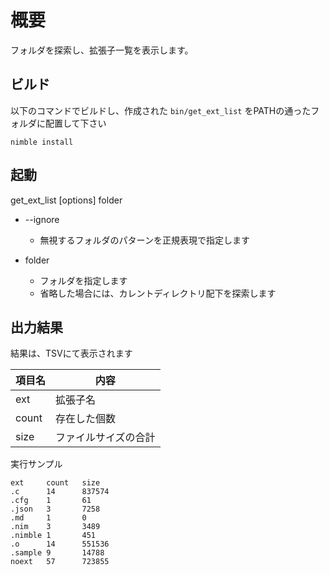 # 概要

フォルダを探索し、拡張子一覧を表示します。

## ビルド

以下のコマンドでビルドし、作成された ```bin/get_ext_list``` をPATHの通ったフォルダに配置して下さい
```
nimble install
```

## 起動

get_ext_list [options] folder

* --ignore
  * 無視するフォルダのパターンを正規表現で指定します

* folder
  * フォルダを指定します
  * 省略した場合には、カレントディレクトリ配下を探索します

## 出力結果

結果は、TSVにて表示されます

| 項目名 | 内容 |
| ----- | ---- |
| ext   | 拡張子名     | 
| count   | 存在した個数     | 
| size   | ファイルサイズの合計  | 

実行サンプル
```
ext     count   size
.c      14      837574
.cfg    1       61
.json   3       7258
.md     1       0
.nim    3       3489
.nimble 1       451
.o      14      551536
.sample 9       14788
noext   57      723855
```
